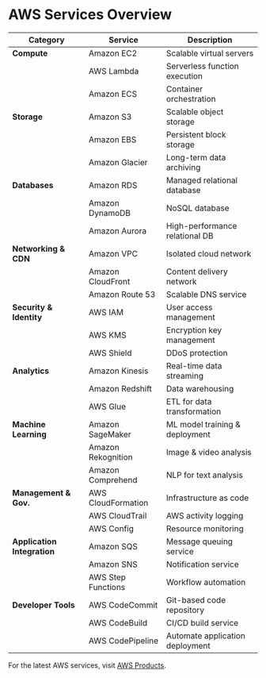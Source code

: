 # AWS Services Overview

| **Category**              | **Service**                | **Description** |
|--------------------------|---------------------------|----------------|
| **Compute**             | Amazon EC2               | Scalable virtual servers |
|                         | AWS Lambda               | Serverless function execution |
|                         | Amazon ECS               | Container orchestration |
| **Storage**             | Amazon S3                | Scalable object storage |
|                         | Amazon EBS               | Persistent block storage |
|                         | Amazon Glacier           | Long-term data archiving |
| **Databases**           | Amazon RDS               | Managed relational database |
|                         | Amazon DynamoDB          | NoSQL database |
|                         | Amazon Aurora            | High-performance relational DB |
| **Networking & CDN**    | Amazon VPC               | Isolated cloud network |
|                         | Amazon CloudFront        | Content delivery network |
|                         | Amazon Route 53          | Scalable DNS service |
| **Security & Identity** | AWS IAM                  | User access management |
|                         | AWS KMS                  | Encryption key management |
|                         | AWS Shield               | DDoS protection |
| **Analytics**           | Amazon Kinesis           | Real-time data streaming |
|                         | Amazon Redshift          | Data warehousing |
|                         | AWS Glue                 | ETL for data transformation |
| **Machine Learning**    | Amazon SageMaker         | ML model training & deployment |
|                         | Amazon Rekognition       | Image & video analysis |
|                         | Amazon Comprehend        | NLP for text analysis |
| **Management & Gov.**   | AWS CloudFormation       | Infrastructure as code |
|                         | AWS CloudTrail           | AWS activity logging |
|                         | AWS Config               | Resource monitoring |
| **Application Integration** | Amazon SQS         | Message queuing service |
|                         | Amazon SNS               | Notification service |
|                         | AWS Step Functions       | Workflow automation |
| **Developer Tools**     | AWS CodeCommit           | Git-based code repository |
|                         | AWS CodeBuild            | CI/CD build service |
|                         | AWS CodePipeline         | Automate application deployment |

For the latest AWS services, visit [AWS Products](https://aws.amazon.com/products/).

